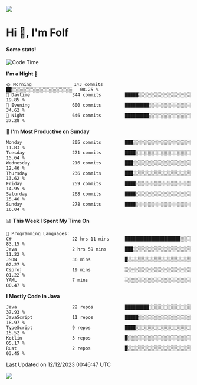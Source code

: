 <img src="https://komarev.com/ghpvc/?username=itsfolf"/>
<h1>Hi 👋, I'm Folf</h1>


#### Some stats!
<!--START_SECTION:waka-->
![Code Time](http://img.shields.io/badge/Code%20Time-2%2C072%20hrs%2039%20mins-blue)

**I'm a Night 🦉** 

```text
🌞 Morning                143 commits         ██░░░░░░░░░░░░░░░░░░░░░░░   08.25 % 
🌆 Daytime                344 commits         █████░░░░░░░░░░░░░░░░░░░░   19.85 % 
🌃 Evening                600 commits         █████████░░░░░░░░░░░░░░░░   34.62 % 
🌙 Night                  646 commits         █████████░░░░░░░░░░░░░░░░   37.28 % 
```
📅 **I'm Most Productive on Sunday** 

```text
Monday                   205 commits         ███░░░░░░░░░░░░░░░░░░░░░░   11.83 % 
Tuesday                  271 commits         ████░░░░░░░░░░░░░░░░░░░░░   15.64 % 
Wednesday                216 commits         ███░░░░░░░░░░░░░░░░░░░░░░   12.46 % 
Thursday                 236 commits         ███░░░░░░░░░░░░░░░░░░░░░░   13.62 % 
Friday                   259 commits         ████░░░░░░░░░░░░░░░░░░░░░   14.95 % 
Saturday                 268 commits         ████░░░░░░░░░░░░░░░░░░░░░   15.46 % 
Sunday                   278 commits         ████░░░░░░░░░░░░░░░░░░░░░   16.04 % 
```


📊 **This Week I Spent My Time On** 

```text
💬 Programming Languages: 
C#                       22 hrs 11 mins      █████████████████████░░░░   83.15 % 
Java                     2 hrs 59 mins       ███░░░░░░░░░░░░░░░░░░░░░░   11.22 % 
JSON                     36 mins             █░░░░░░░░░░░░░░░░░░░░░░░░   02.27 % 
Csproj                   19 mins             ░░░░░░░░░░░░░░░░░░░░░░░░░   01.22 % 
YAML                     7 mins              ░░░░░░░░░░░░░░░░░░░░░░░░░   00.47 % 
```

**I Mostly Code in Java** 

```text
Java                     22 repos            █████████░░░░░░░░░░░░░░░░   37.93 % 
JavaScript               11 repos            █████░░░░░░░░░░░░░░░░░░░░   18.97 % 
TypeScript               9 repos             ████░░░░░░░░░░░░░░░░░░░░░   15.52 % 
Kotlin                   3 repos             █░░░░░░░░░░░░░░░░░░░░░░░░   05.17 % 
Rust                     2 repos             █░░░░░░░░░░░░░░░░░░░░░░░░   03.45 % 
```




 Last Updated on 12/12/2023 00:46:47 UTC
<!--END_SECTION:waka-->
<a src="https://discord.com/users/1090088995976925305"><img src="https://lanyard-profile-readme.vercel.app/api/1090088995976925305"/></a></td> 
